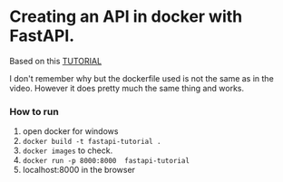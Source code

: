 # Creating an API in docker with FastAPI.
Based on this [TUTORIAL](https://www.youtube.com/watch?v=qQNGw_m8t0Y)

I don't remember why but the dockerfile used is not the same as in the video. However it does pretty much the same thing and works.

### How to run

1) open docker for windows
2) `docker build -t fastapi-tutorial .`
3) `docker images` to check.
4) `docker run -p 8000:8000  fastapi-tutorial`
5) localhost:8000 in the browser